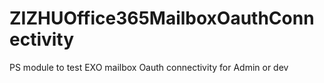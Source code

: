 # ZIZHUOffice365MailboxOauthConnectivity
PS module to test EXO mailbox Oauth connectivity for Admin or dev
